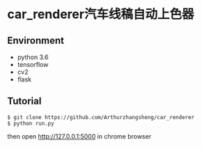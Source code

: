 # car_renderer汽车线稿自动上色器


## Environment
* python 3.6
* tensorflow
* cv2
* flask

## Tutorial
```
$ git clone https://github.com/Arthurzhangsheng/car_renderer
$ python run.py
```

then open http://127.0.0.1:5000 in chrome browser
